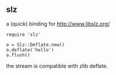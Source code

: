 ## slz

a (quick) binding for http://www.libslz.org/

```
require 'slz'

o = Slz::Deflate.new()
o.deflate('hello')
o.flush()
```

the stream is compatible with zlib deflate.
